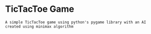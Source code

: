 # TicTacToe Game

    A simple TicTacToe game using python's pygame library with an AI created using minimax algorithm

